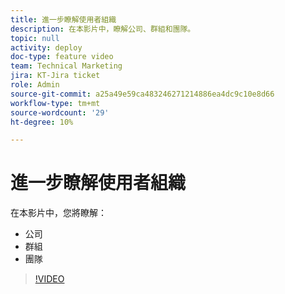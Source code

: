 ```yaml
---
title: 進一步瞭解使用者組織
description: 在本影片中，瞭解公司、群組和團隊。
topic: null
activity: deploy
doc-type: feature video
team: Technical Marketing
jira: KT-Jira ticket
role: Admin
source-git-commit: a25a49e59ca483246271214886ea4dc9c10e8d66
workflow-type: tm+mt
source-wordcount: '29'
ht-degree: 10%

---
```


# 進一步瞭解使用者組織

在本影片中，您將瞭解：

* 公司
* 群組
* 團隊

>[!VIDEO](https://video.tv.adobe.com/v/335068/?quality=12&learn=on)
